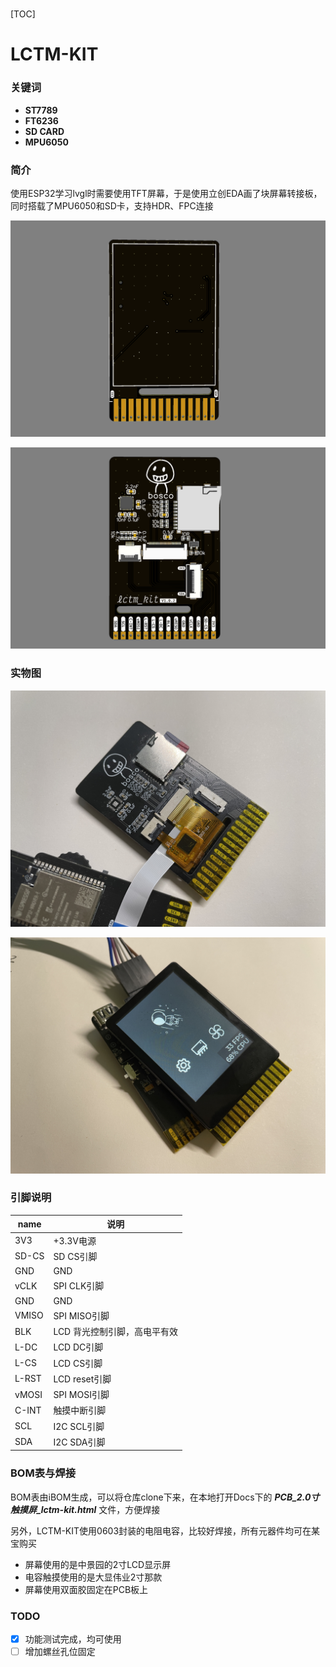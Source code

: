 # 

[TOC]

# LCTM-KIT

### **关键词**

- **ST7789**
- **FT6236**
- **SD CARD**
- **MPU6050**



### **简介**

使用ESP32学习lvgl时需要使用TFT屏幕，于是使用立创EDA画了块屏幕转接板，同时搭载了MPU6050和SD卡，支持HDR、FPC连接

![lctm-kit_1](Docs/lctm-kit_1.png)

![lctm-kit_2](Docs/lctm-kit_2.png)

### **实物图**

![lctm-kit_4](Docs/lctm-kit_4.jpg)

![lctm-kit_3](Docs/lctm-kit_3.jpg)



### **引脚说明**

| name  | 说明                         |
| ----- | ---------------------------- |
| 3V3   | +3.3V电源                    |
| SD-CS | SD CS引脚                    |
| GND   | GND                          |
| vCLK  | SPI CLK引脚                  |
| GND   | GND                          |
| VMISO | SPI MISO引脚                 |
| BLK   | LCD 背光控制引脚，高电平有效 |
| L-DC  | LCD DC引脚                   |
| L-CS  | LCD CS引脚                   |
| L-RST | LCD reset引脚                |
| vMOSI | SPI MOSI引脚                 |
| C-INT | 触摸中断引脚                 |
| SCL   | I2C SCL引脚                  |
| SDA   | I2C SDA引脚                  |



### **BOM表与焊接**

BOM表由iBOM生成，可以将仓库clone下来，在本地打开Docs下的 ***PCB_2.0寸触摸屏_lctm-kit.html*** 文件，方便焊接

另外，LCTM-KIT使用0603封装的电阻电容，比较好焊接，所有元器件均可在某宝购买

- 屏幕使用的是中景园的2寸LCD显示屏
- 电容触摸使用的是大显伟业2寸那款
- 屏幕使用双面胶固定在PCB板上



### **TODO**

- [x] 功能测试完成，均可使用
- [ ] 增加螺丝孔位固定